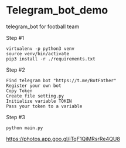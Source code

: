 # Telegram_bot_demo
telegram_bot for football team

Step #1
```
virtualenv -p python3 venv
source venv/bin/activate
pip3 install -r ./requirements.txt
```
Step #2
```
Find telegram bot "https://t.me/BotFather"
Register your own bot
Copy Token
Create file setting.py
Initialize variable TOKEN
Pass your token to a variable
```
Step #3
```
python main.py
```
https://photos.app.goo.gl/iTqF1QiMRsrRe4QU8
